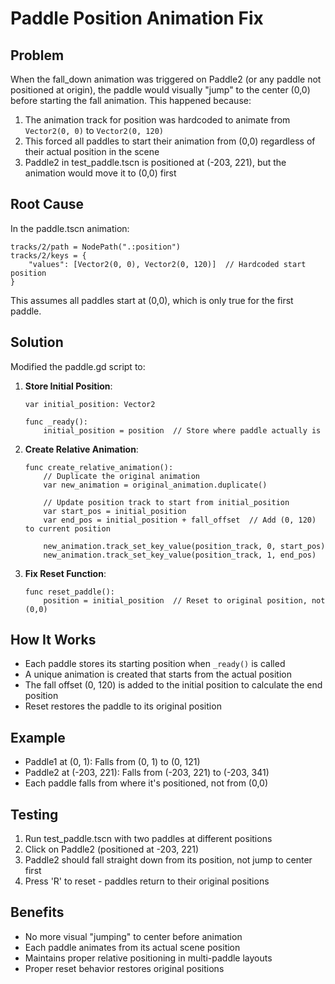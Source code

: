# Paddle Position Animation Fix

## Problem
When the fall_down animation was triggered on Paddle2 (or any paddle not positioned at origin), the paddle would visually "jump" to the center (0,0) before starting the fall animation. This happened because:

1. The animation track for position was hardcoded to animate from `Vector2(0, 0)` to `Vector2(0, 120)`
2. This forced all paddles to start their animation from (0,0) regardless of their actual position in the scene
3. Paddle2 in test_paddle.tscn is positioned at (-203, 221), but the animation would move it to (0,0) first

## Root Cause
In the paddle.tscn animation:
```gdscript
tracks/2/path = NodePath(".:position")
tracks/2/keys = {
    "values": [Vector2(0, 0), Vector2(0, 120)]  // Hardcoded start position
}
```

This assumes all paddles start at (0,0), which is only true for the first paddle.

## Solution
Modified the paddle.gd script to:

1. **Store Initial Position**:
   ```gdscript
   var initial_position: Vector2
   
   func _ready():
       initial_position = position  // Store where paddle actually is
   ```

2. **Create Relative Animation**:
   ```gdscript
   func create_relative_animation():
       // Duplicate the original animation
       var new_animation = original_animation.duplicate()
       
       // Update position track to start from initial_position
       var start_pos = initial_position
       var end_pos = initial_position + fall_offset  // Add (0, 120) to current position
       
       new_animation.track_set_key_value(position_track, 0, start_pos)
       new_animation.track_set_key_value(position_track, 1, end_pos)
   ```

3. **Fix Reset Function**:
   ```gdscript
   func reset_paddle():
       position = initial_position  // Reset to original position, not (0,0)
   ```

## How It Works
- Each paddle stores its starting position when `_ready()` is called
- A unique animation is created that starts from the actual position
- The fall offset (0, 120) is added to the initial position to calculate the end position
- Reset restores the paddle to its original position

## Example
- Paddle1 at (0, 1): Falls from (0, 1) to (0, 121)
- Paddle2 at (-203, 221): Falls from (-203, 221) to (-203, 341)
- Each paddle falls from where it's positioned, not from (0,0)

## Testing
1. Run test_paddle.tscn with two paddles at different positions
2. Click on Paddle2 (positioned at -203, 221)
3. Paddle2 should fall straight down from its position, not jump to center first
4. Press 'R' to reset - paddles return to their original positions

## Benefits
- No more visual "jumping" to center before animation
- Each paddle animates from its actual scene position
- Maintains proper relative positioning in multi-paddle layouts
- Proper reset behavior restores original positions
